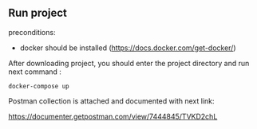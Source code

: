## Run project

preconditions:
- docker should be installed
(https://docs.docker.com/get-docker/)


After downloading project, you should enter the project directory 
and run next command :
```
docker-compose up
```
Postman collection is attached and documented with next link: 

https://documenter.getpostman.com/view/7444845/TVKD2chL
